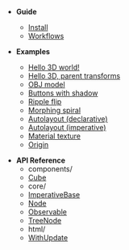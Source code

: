 - **Guide**

  - [Install](/install.md)
  - [Workflows](/workflows.md)

- **Examples**

  - [Hello 3D world!](/examples/hello3d.md ':class=no-sublist')
  - [Hello 3D, parent transforms](/examples/hello3d-parent-transforms.md ':class=no-sublist')
  - [OBJ model](/examples/obj-model.md ':class=no-sublist')
  - [Buttons with shadow](/examples/buttons-with-shadow.md ':class=no-sublist')
  - [Ripple flip](/examples/ripple-flip.md ':class=no-sublist')
  - [Morphing spiral](/examples/spiral.md ':class=no-sublist')
  - [Autolayout (declarative)](/examples/autolayout-declarative.md ':class=no-sublist')
  - [Autolayout (imperative)](/examples/autolayout-imperative.md ':class=no-sublist')
  - [Material texture](/examples/material-texture.md ':class=no-sublist')
  - [Origin](/examples/origin.md ':class=no-sublist')

* **API Reference**
  <!-- __API_AUTOGENERATED_BEGIN__ -->
  - components/
  - [Cube](/api/components/Cube.md)
  - core/
  - [ImperativeBase](/api/core/ImperativeBase.md)
  - [Node](/api/core/Node.md)
  - [Observable](/api/core/Observable.md)
  - [TreeNode](/api/core/TreeNode.md)
  - html/
  - [WithUpdate](/api/html/WithUpdate.md)
  
<!-- __API_AUTOGENERATED_END__ -->

<!-- -   [Miscellaneous Notes](/notes.md) -->
